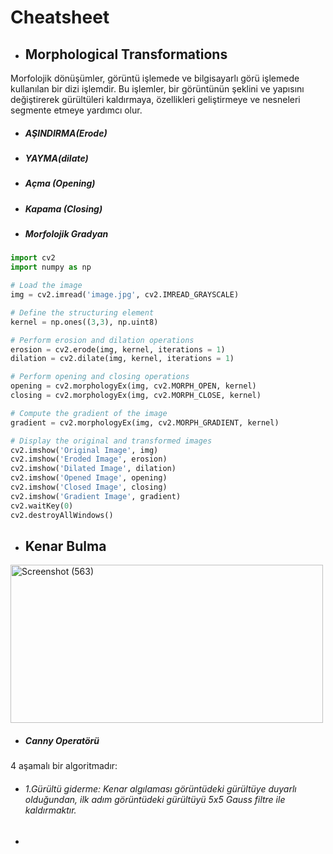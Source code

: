 # Cheatsheet

* ## Morphological Transformations

Morfolojik dönüşümler, görüntü işlemede ve bilgisayarlı görü işlemede kullanılan bir dizi işlemdir. Bu işlemler, bir görüntünün şeklini ve yapısını değiştirerek gürültüleri kaldırmaya, özellikleri geliştirmeye ve nesneleri segmente etmeye yardımcı olur.
 
* ##### AŞINDIRMA(Erode)
* ##### YAYMA(dilate)  
* ##### Açma (Opening)
* ##### Kapama (Closing)
* ##### Morfolojik Gradyan

```python
import cv2
import numpy as np

# Load the image
img = cv2.imread('image.jpg', cv2.IMREAD_GRAYSCALE)

# Define the structuring element
kernel = np.ones((3,3), np.uint8)

# Perform erosion and dilation operations
erosion = cv2.erode(img, kernel, iterations = 1)
dilation = cv2.dilate(img, kernel, iterations = 1)

# Perform opening and closing operations
opening = cv2.morphologyEx(img, cv2.MORPH_OPEN, kernel)
closing = cv2.morphologyEx(img, cv2.MORPH_CLOSE, kernel)

# Compute the gradient of the image
gradient = cv2.morphologyEx(img, cv2.MORPH_GRADIENT, kernel)

# Display the original and transformed images
cv2.imshow('Original Image', img)
cv2.imshow('Eroded Image', erosion)
cv2.imshow('Dilated Image', dilation)
cv2.imshow('Opened Image', opening)
cv2.imshow('Closed Image', closing)
cv2.imshow('Gradient Image', gradient)
cv2.waitKey(0)
cv2.destroyAllWindows()

```


* ## Kenar Bulma

<a data-flickr-embed="true" href="https://www.flickr.com/photos/197661703@N05/52868369621/in/dateposted-public/" title="Screenshot (563)"><img src="https://live.staticflickr.com/65535/52868369621_0ae88abf2d.jpg" width="500" height="253" alt="Screenshot (563)"/></a>

* ##### Canny Operatörü

4 aşamalı bir algoritmadır:

* ###### 1.Gürültü giderme: Kenar algılaması görüntüdeki gürültüye duyarlı olduğundan, ilk adım görüntüdeki gürültüyü 5x5 Gauss filtre ile kaldırmaktır.
* 

